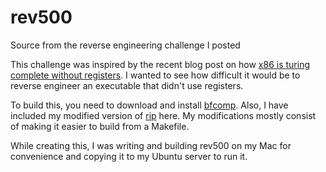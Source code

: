 rev500
======

Source from the reverse engineering challenge I posted


This challenge was inspired by the recent blog post on how [x86 is turing complete without registers](http://mainisusuallyafunction.blogspot.com/2014/02/x86-is-turing-complete-with-no-registers.html).
I wanted to see how difficult it would be to reverse engineer an executable that didn't use registers.


To build this, you need to download and install [bfcomp](http://www.clifford.at/bfcpu/bfcomp.html).
Also, I have included my modified version of [rip](https://github.com/kmcallister/rip) here.
My modifications mostly consist of making it easier to build from a Makefile.

While creating this, I was writing and building rev500 on my Mac for convenience and copying it to my Ubuntu server to run it.
